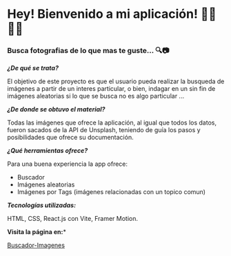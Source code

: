 #   Hey! Bienvenido a mi aplicación! 👋🏼👋🏼
### Busca fotografias de lo que mas te guste... 🔍📷

***¿De qué se trata?***

El objetivo de este proyecto es que el usuario pueda  realizar la busqueda de imágenes  a partir de un interes particular, o bien, indagar en un sin fin de imágenes aleatorias si lo que se busca no es algo particular ...


***¿De donde se obtuvo el material?***

Todas las imágenes que ofrece la aplicación, al igual que todos los datos, fueron sacados de la API de Unsplash, teniendo de guía los pasos y posibilidades  que ofrece su documentación.


***¿Qué herramientas ofrece?***

Para una buena experiencia la app ofrece:
-  Buscador
- Imágenes aleatorias
- Imágenes por Tags (imágenes relacionadas  con un topico comun)


***Tecnologías utilizadas:***

HTML, CSS, React.js con Vite, Framer Motion.


**Visita la página en:***

[Buscador-Imagenes](https://solgiuria.github.io/search-engine-Unsplash/ "Buscador-Imagenes")

